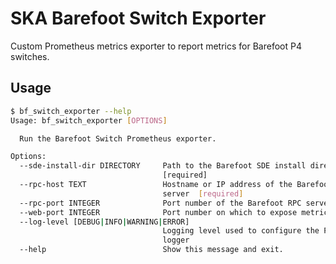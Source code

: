 # SKA Barefoot Switch Exporter

Custom Prometheus metrics exporter to report metrics for Barefoot P4 switches.

## Usage

```sh
$ bf_switch_exporter --help
Usage: bf_switch_exporter [OPTIONS]

  Run the Barefoot Switch Prometheus exporter.

Options:
  --sde-install-dir DIRECTORY     Path to the Barefoot SDE install directory
                                  [required]
  --rpc-host TEXT                 Hostname or IP address of the Barefoot RPC
                                  server  [required]
  --rpc-port INTEGER              Port number of the Barefoot RPC server
  --web-port INTEGER              Port number on which to expose metrics
  --log-level [DEBUG|INFO|WARNING|ERROR]
                                  Logging level used to configure the Python
                                  logger
  --help                          Show this message and exit.
```
